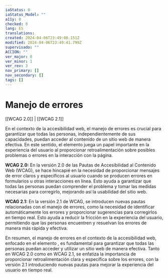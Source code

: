 ```yaml
---
iaStatus: 0
iaStatus_Model: ""
a11y: 0
checked: 0
lang: ES
translations: 
created: 2024-04-06T23:49:00.151Z
modified: 2024-04-06T23:49:41.799Z
supervisado: ""
ACCION: ""
ver_major: 0
ver_minor: 1
ver_rev: 3
nav_primary: []
nav_secondary: []
tags: []
---
```

# Manejo de errores

[[WCAG 2.0]] | [[WCAG 2.1]]

En el contexto de la accesibilidad web, el manejo de errores es crucial para garantizar que todas las personas, independientemente de sus capacidades, puedan acceder al contenido de un sitio web de manera efectiva. En este sentido, el elemento <TOKEN> juega un papel importante en la experiencia del usuario al proporcionar retroalimentación sobre posibles problemas o errores en la interacción con la página.

**WCAG 2.0:**
En la versión 2.0 de las Pautas de Accesibilidad al Contenido Web (WCAG), se hace hincapié en la necesidad de proporcionar mensajes de error claros y específicos al usuario cuando se producen errores en formularios u otras interacciones en línea. Esto ayuda a garantizar que todas las personas puedan comprender el problema y tomar las medidas necesarias para corregirlo, mejorando así la usabilidad del sitio web.

**WCAG 2.1:**
En la versión 2.1 de WCAG, se introducen nuevas pautas relacionadas con el manejo de errores, como la necesidad de identificar automáticamente los errores y proporcionar sugerencias para corregirlos en tiempo real. Esto ayuda a reducir la fricción en la experiencia del usuario, permitiendo que las personas encuentren y resuelvan los errores de manera más rápida y efectiva.

En resumen, el manejo de errores en el contexto de la accesibilidad web, enfocado en el elemento <TOKEN>, es fundamental para garantizar que todas las personas puedan acceder y utilizar un sitio web de manera efectiva. Tanto en WCAG 2.0 como en WCAG 2.1, se enfatiza la importancia de proporcionar retroalimentación clara y específica sobre los errores, con la versión 2.1 introduciendo nuevas pautas para mejorar la experiencia del usuario en tiempo real.
